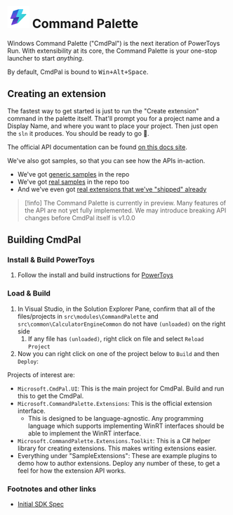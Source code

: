 # ![cmdpal logo](./Microsoft.CmdPal.UI/Assets/Stable/StoreLogo.scale-100.png) Command Palette

Windows Command Palette ("CmdPal") is the next iteration of PowerToys Run. With extensibility at its core, the Command Palette is your one-stop launcher to start _anything_.

By default, CmdPal is bound to <kbd>Win+Alt+Space</kbd>.

## Creating an extension

The fastest way to get started is just to run the "Create extension" command in the palette itself. That'll prompt you for a project name and a Display Name, and where you want to place your project. Then just open the `sln` it produces. You should be ready to go 🙂.

The official API documentation can be found [on this docs site](https://learn.microsoft.com/windows/powertoys/command-palette/extensibility-overview).

We've also got samples, so that you can see how the APIs in-action.

* We've got [generic samples] in the repo
* We've got [real samples] in the repo too
* And we've even got [real extensions that we've "shipped" already]

> [!info]
> The Command Palette is currently in preview. Many features of the API are not yet fully implemented. We may introduce breaking API changes before CmdPal itself is v1.0.0

## Building CmdPal

### Install & Build PowerToys

1. Follow the install and build instructions for [PowerToys](https://github.com/microsoft/PowerToys/tree/main/doc/devdocs#compiling-powertoys)

### Load & Build

1. In Visual Studio, in the Solution Explorer Pane, confirm that all of the files/projects in `src\modules\CommandPalette` and `src\common\CalculatorEngineCommon` do not have `(unloaded)` on the right side
    1. If any file has `(unloaded)`, right click on file and select `Reload Project`
1. Now you can right click on one of the project below to `Build` and then `Deploy`:

Projects of interest are:
* `Microsoft.CmdPal.UI`: This is the main project for CmdPal. Build and run this to get the CmdPal.
* `Microsoft.CommandPalette.Extensions`: This is the official extension interface. 
  * This is designed to be language-agnostic. Any programming language which supports implementing WinRT interfaces should be able to implement the WinRT interface. 
* `Microsoft.CommandPalette.Extensions.Toolkit`: This is a C# helper library for creating extensions. This makes writing extensions easier.
* Everything under "SampleExtensions": These are example plugins to demo how to author extensions. Deploy any number of these, to get a feel for how the extension API works.

### Footnotes and other links

* [Initial SDK Spec]

[^1]: you'll almost definitely want to do a `git init` in that directory, and set up a git repo to track your work. 


[Initial SDK Spec]: ./doc/initial-sdk-spec/initial-sdk-spec.md
[generic samples]: ./ext/SamplePagesExtension 
[real samples]: ./ext/ProcessMonitorExtension
[real extensions that we've "shipped" already]: https://github.com/zadjii/CmdPalExtensions/blob/main/src/extensions


